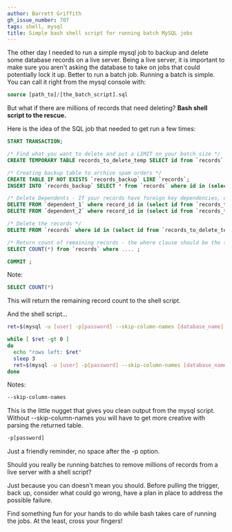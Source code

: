 ```yaml
---
author: Barrett Griffith
gh_issue_number: 707
tags: shell, mysql
title: Simple bash shell script for running batch MySQL jobs
---
```


The other day I needed to run a simple mysql job to backup and delete some database records on a live server. Being a live server, it is important to make sure you aren't asking the database to take on jobs that could potentially lock it up. Better to run a batch job. Running a batch is simple. You can call it right from the mysql console with:

```sql
source [path_to]/[the_batch_script].sql
```

But what if there are millions of records that need deleting? **Bash shell script to the rescue.**

Here is the idea of the SQL job that needed to get run a few times:

```sql
START TRANSACTION;

/* Find what you want to delete and put a LIMIT on your batch size */
CREATE TEMPORARY TABLE records_to_delete_temp SELECT id from `records` where ..... limit 1000;

/* Creating backup table to archive spam orders */
CREATE TABLE IF NOT EXISTS `records_backup` LIKE `records`;
INSERT INTO `records_backup` SELECT * from `records` where id in (select id from `records_to_delete_temp`);

/* Delete Dependents - If your records have foreign key dependencies, delete them first */
DELETE FROM `dependent_1` where record_id in (select id from `records_to_delete_temp`);
DELETE FROM `dependent_2` where record_id in (select id from `records_to_delete_temp`);

/* Delete the records */
DELETE FROM `records` where id in (select id from `records_to_delete_temp`);

/* Return count of remaining records - the where clause should be the same as the original select for the records to delete */
SELECT COUNT(*) from `records` where .... ;

COMMIT ;
```

Note:

```sql
SELECT COUNT(*)
```

This will return the remaining record count to the shell script.

And the shell script...

```bash
ret=$(mysql -u [user] -p[password] --skip-column-names [database_name]  < [the_batch_script].sql)

while [ $ret -gt 0 ]
do
  echo "rows left: $ret"
  sleep 3
  ret=$(mysql -u [user] -p[password] --skip-column-names [database_name]  < [the_batch_script].sql)
done
```

Notes:

```bash
--skip-column-names
```

This is the little nugget that gives you clean output from the mysql script. Without --skip-column-names you will have to get more creative with parsing the returned table.

```bash
-p[password]
```

Just a friendly reminder, no space after the -p option.

Should you really be running batches to remove millions of records from a live server with a shell script?

Just because you can doesn't mean you should. Before pulling the trigger, back up, consider what could go wrong, have a plan in place to address the possible failure.

Find something fun for your hands to do while bash takes care of running the jobs. At the least, cross your fingers!
